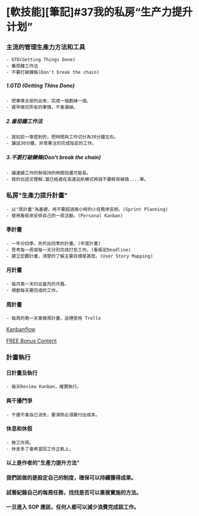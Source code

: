 [軟技能][筆記]#37我的私房“生产力提升计划”
===
### 主流的管理生產力方法和工具
    - GTD(Getting Things Done)
    - 番茄鐘工作法
    - 不要打破鍊條(Don't break the chain)

##### 1.GTD (Getting Thins Done)
    - 把事情全部列出來，完成一個劃掉一個。
    - 遲早做完所有的事情，不會漏掉。

##### 2.番茄鐘工作法
    - 就如前一章提到的，把時間與工作切分為30分鐘左右。
    - 讓這30分鐘，非常專注的完成指定的工作。

##### 3.不要打破鍊條(Don't break the chain)
    - 讓連續工作的勢保持的時間投盡可能長。
    - 我的白話文理解:當已經處在高速巡航模式時就不要輕易被插....單。

### 私房"生產力提升計畫"
    - 以"周計畫"為基礎，用不要超過兩小時的小任務來安排。(Sprint Planning)
    - 使用看板來安排自己的一周活動。(Personal Kanban)

#### 季計畫
    - 一年分四季，先列出四季的計畫。(年度計畫)
    - 思考每一周或每一天分別完成打些工作。(看板定Deadline)
    - 建立宏觀計畫，清楚的了解主要目標是甚麼。(User Story Mapping)

#### 月計畫
    - 每月第一天印出當月的月曆。
    - 規劃每天要完成的工作。

#### 周計畫
    - 每周的第一天會做周計畫，這裡使用 Trello

[Kanbanflow](https://kanbanflow.com/)

[FREE Bonus Content](http://simpleprogrammer.com/ss-kanbanflow)

### 計畫執行
#### 日計畫及執行
    - 每天Review Kanban，確實執行。

#### 與干擾鬥爭
    - 干擾不會自己消失，要清除必須要付出成本。

#### 休息和休假
    - 無工作周。
    - 休息多了會希望回工作正軌上。

#### 以上是作者的"生產力提升方法"
#### 我們該做的是設定自己的制度，確保可以持續獲得成果。

#### 試著紀錄自己的每周任務，找找是否可以重複實施的方法。
#### 一旦進入 SOP 應該，任何人都可以減少浪費完成該工作。

